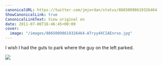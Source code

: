 ```yaml
---
canonicalURL: https://twitter.com/jmjordan/status/88650098619326464
ShowCanonicalLink: true
CanonicalLinkText: View original on
date: 2011-07-06T16:46:45+00:00
cover:
  image: "/images/88650098619326464-ATryy4XCIAEnrxo.jpg"
---
```

I wish I had the guts to park where the guy on the left parked. 

![](/images/88650098619326464-ATryy4XCIAEnrxo.jpg)